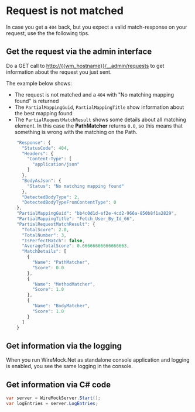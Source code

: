 # Request is not matched
In case you get a `404` back, but you expect a valid match-response on your request, use the the following tips.

## Get the request via the admin interface
Do a GET call to [http://{{wm_hostname}}/__admin/requests](https://github.com/WireMock-Net/WireMock.Net/wiki/Admin-API-Reference#__adminrequests) to get information about the request you just sent.

The example below shows:
- The request is not matched and a `404` with "No matching mapping found" is returned
- The `PartialMappingGuid`, `PartialMappingTitle` show information about the best mapping found
- The `PartialRequestMatchResult` shows some details about all matching element. In this case the **PathMatcher** returns `0.0`, so this means that something is wrong with the matching on the Path.

``` js
    "Response": {
      "StatusCode": 404,
      "Headers": {
        "Content-Type": [
          "application/json"
        ]
      },
      "BodyAsJson": {
        "Status": "No matching mapping found"
      },
      "DetectedBodyType": 2,
      "DetectedBodyTypeFromContentType": 0
    },
    "PartialMappingGuid": "bb4c0d1d-ef2e-4cd2-966a-850b8f1a2829",
    "PartialMappingTitle": "Fetch_User_By_Id_66",
    "PartialRequestMatchResult": {
      "TotalScore": 2.0,
      "TotalNumber": 3,
      "IsPerfectMatch": false,
      "AverageTotalScore": 0.66666666666666663,
      "MatchDetails": [
        {
          "Name": "PathMatcher",
          "Score": 0.0
        },
        {
          "Name": "MethodMatcher",
          "Score": 1.0
        },
        {
          "Name": "BodyMatcher",
          "Score": 1.0
        }
      ]
    }
```

## Get information via the logging
When you run WireMock.Net as standalone console application and logging is enabled, you see the same logging in the console.

## Get information via C# code
``` c#
var server = WireMockServer.Start();
var logEntries = server.LogEntries;
```
